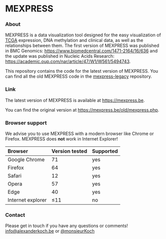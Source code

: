 MEXPRESS
========

### About

MEXPRESS is a data visualization tool designed for the easy visualization of [TCGA](https://tcga-data.nci.nih.gov/tcga/) expression, DNA methylation and clinical data, as well as the relationships between them. The first version of MEXPRESS was published in BMC Genomics: https://www.biomedcentral.com/1471-2164/16/636 and the update was published in Nucleic Acids Research: https://academic.oup.com/nar/article/47/W1/W561/5494743.

This repository contains the code for the latest version of MEXPRESS. You can find all the old MEXPRESS code in the [mexpress-legacy](https://github.com/akoch8/mexpress-legacy) repository.

### Link

The latest version of MEXPRESS is available at https://mexpress.be.

You can find the original version at https://mexpress.be/old/mexpress.php.

### Browser support

We advise you to use MEXPRESS with a modern browser like Chrome or Firefox. MEXPRESS does __not__ work in Internet Explorer!

| Browser | Version tested | Supported |
| :--- | :--- | :--- |
| Google Chrome | 71 | yes |
| Firefox | 64 | yes |
| Safari | 12 | yes |
| Opera | 57 | yes |
| Edge | 40 | yes |
| Internet explorer | &le;11 | no |

### Contact

Please get in touch if you have any questions or comments! info@alexanderkoch.be or [@monsieurKoch](https://twitter.com/monsieurKoch)
